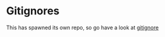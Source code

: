 # Gitignores

This has spawned its own repo, so go have a look at [gitignore](https://github.com/gfestari/gitignore)
